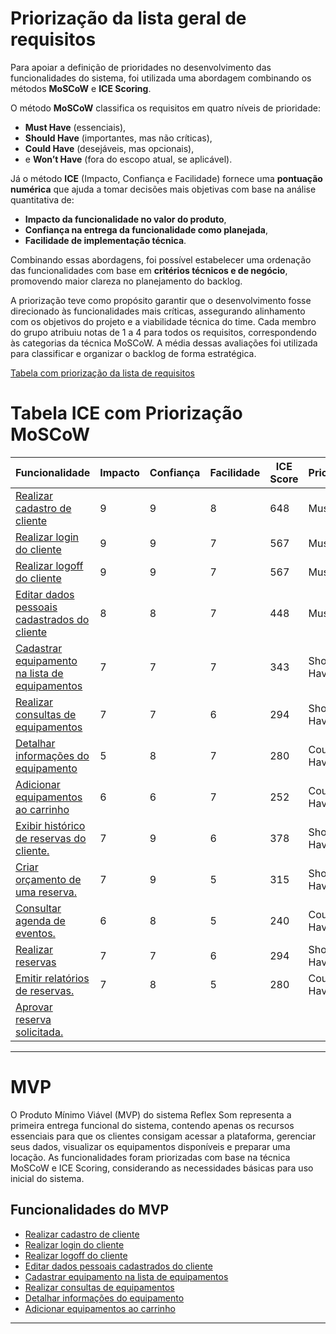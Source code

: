 # Priorização da lista geral de requisitos

Para apoiar a definição de prioridades no desenvolvimento das funcionalidades do sistema, foi utilizada uma abordagem combinando os métodos **MoSCoW** e **ICE Scoring**.

O método **MoSCoW** classifica os requisitos em quatro níveis de prioridade:

* **Must Have** (essenciais),
* **Should Have** (importantes, mas não críticas),
* **Could Have** (desejáveis, mas opcionais),
* e **Won’t Have** (fora do escopo atual, se aplicável).

Já o método **ICE** (Impacto, Confiança e Facilidade) fornece uma **pontuação numérica** que ajuda a tomar decisões mais objetivas com base na análise quantitativa de:

* **Impacto da funcionalidade no valor do produto**,
* **Confiança na entrega da funcionalidade como planejada**,
* **Facilidade de implementação técnica**.

Combinando essas abordagens, foi possível estabelecer uma ordenação das funcionalidades com base em **critérios técnicos e de negócio**, promovendo maior clareza no planejamento do backlog.


A priorização teve como propósito garantir que o desenvolvimento fosse direcionado às funcionalidades mais críticas, assegurando alinhamento com os objetivos do projeto e a viabilidade técnica do time.
Cada membro do grupo atribuiu notas de 1 a 4 para todos os requisitos, correspondendo às categorias da técnica MoSCoW. A média dessas avaliações foi utilizada para classificar e organizar o backlog de forma estratégica.

[Tabela com priorização da lista de requisitos](https://docs.google.com/spreadsheets/d/1SSCgo9blXFhiqFjJSi09K6nsdQz9eZsQeCzyl_3TFL8/edit?usp=sharing)

# Tabela ICE com Priorização MoSCoW

| Funcionalidade                                         | Impacto | Confiança | Facilidade | ICE Score | Prioridade  |
|--------------------------------------------------------|---------|-----------|------------|-----------|-------------|
| [Realizar cadastro de cliente](https://github.com/mdsreq-fga-unb/2025.1-T01-ReflexSom/issues/9)                            | 9       | 9         | 8          | 648       | Must Have   |
| [Realizar login do cliente](https://github.com/mdsreq-fga-unb/2025.1-T01-ReflexSom/issues/6)                              | 9       | 9         | 7          | 567       | Must Have   |
| [Realizar logoff do cliente](https://github.com/mdsreq-fga-unb/2025.1-T01-ReflexSom/issues/12)                             | 9       | 9         | 7          | 567       | Must Have   |
| [Editar dados pessoais cadastrados do cliente](https://github.com/mdsreq-fga-unb/2025.1-T01-ReflexSom/issues/13)       | 8       | 8         | 7          | 448       | Must Have   |
| [Cadastrar equipamento na lista de equipamentos](https://github.com/mdsreq-fga-unb/2025.1-T01-ReflexSom/issues/26) | 7       | 7         | 7          | 343       | Should Have |
| [Realizar consultas de equipamentos](https://github.com/mdsreq-fga-unb/2025.1-T01-ReflexSom/issues/15)                      | 7       | 7         | 6          | 294       | Should Have |
| [Detalhar informações do equipamento](https://github.com/mdsreq-fga-unb/2025.1-T01-ReflexSom/issues/17)                    | 5       | 8         | 7          | 280       | Could Have  |
| [Adicionar equipamentos ao carrinho](https://github.com/mdsreq-fga-unb/2025.1-T01-ReflexSom/issues/19)                     | 6       | 6         | 7          | 252       | Could Have  |
| [Exibir histórico de reservas do cliente.](https://github.com/mdsreq-fga-unb/2025.1-T01-ReflexSom/issues/22)                | 7       | 9         | 6          | 378       | Should Have |
| [Criar orçamento de uma reserva.](https://github.com/mdsreq-fga-unb/2025.1-T01-ReflexSom/issues/24)                         | 7       | 9         | 5          | 315       | Should Have |
| [Consultar agenda de eventos.](https://github.com/mdsreq-fga-unb/2025.1-T01-ReflexSom/issues/30)                            | 6       | 8         | 5          | 240       | Could Have  |
| [Realizar reservas](https://github.com/mdsreq-fga-unb/2025.1-T01-ReflexSom/issues/53)                                      | 7       | 7         | 6          | 294       | Should Have |
| [Emitir relatórios de reservas.](https://github.com/mdsreq-fga-unb/2025.1-T01-ReflexSom/issues/34)            | 7       | 8         | 5          | 280       | Could Have  |
| [Aprovar reserva solicitada.](https://github.com/mdsreq-fga-unb/2025.1-T01-ReflexSom/issues/55) | | | | |

<!-- | Criar painel de controle de reservas                   | 8       | 8         | 5          | 320       | Should Have | -->
---


# MVP
O Produto Mínimo Viável (MVP) do sistema Reflex Som representa a primeira entrega funcional do sistema, contendo apenas os recursos essenciais para que os clientes consigam acessar a plataforma, gerenciar seus dados, visualizar os equipamentos disponíveis e preparar uma locação. As funcionalidades foram priorizadas com base na técnica MoSCoW e ICE Scoring, considerando as necessidades básicas para uso inicial do sistema.

## Funcionalidades do MVP

- [Realizar cadastro de cliente](https://github.com/mdsreq-fga-unb/2025.1-T01-ReflexSom/issues/9)
- [Realizar login do cliente](https://github.com/mdsreq-fga-unb/2025.1-T01-ReflexSom/issues/6)
- [Realizar logoff do cliente](https://github.com/mdsreq-fga-unb/2025.1-T01-ReflexSom/issues/12)
- [Editar dados pessoais cadastrados do cliente](https://github.com/mdsreq-fga-unb/2025.1-T01-ReflexSom/issues/13)
- [Cadastrar equipamento na lista de equipamentos](https://github.com/mdsreq-fga-unb/2025.1-T01-ReflexSom/issues/26)
- [Realizar consultas de equipamentos](https://github.com/mdsreq-fga-unb/2025.1-T01-ReflexSom/issues/15)
- [Detalhar informações do equipamento](https://github.com/mdsreq-fga-unb/2025.1-T01-ReflexSom/issues/17)
- [Adicionar equipamentos ao carrinho](https://github.com/mdsreq-fga-unb/2025.1-T01-ReflexSom/issues/19)

---












<!-- # CRITÉRIOS DE PRIORIZAÇÃO

## 1. Valor de Negócio
O quanto isso contribui para os objetivos estratégicos (receita, redução de custos, satisfação do cliente)?

- **Escala de 1 a 5**:
  - 1 = Nenhum impacto visível
  - 2 = Baixo impacto
  - 3 = Impacto moderado
  - 4 = Alto impacto
  - 5 = Impacto crítico/transformador


## 2. Risco / Complexidade
Qual o nível de incerteza ou dificuldade técnica?

- **Escala de 1 a 5 (quanto menor, melhor)**:
  - 1 = Muito simples, conhecido
  - 2 = Simples, poucas dependências
  - 3 = Moderado, algum risco
  - 4 = Complexo, tecnologias novas
  - 5 = Muito complexo, risco alto


## 3. Dependências
Isso depende ou bloqueia outras iniciativas?

- **Escala de 1 a 5**:
  - 1 = Independente
  - 2 = Depende de algo menor
  - 3 = Depende de outro time/área
  - 4 = Bloqueia outras entregas importantes
  - 5 = Crítico para uma cadeia de entregas


## 4. Impacto no Usuário Final
Quão perceptível e positiva será essa entrega para o usuário?

- **Escala de 1 a 5**:
  - 1 = Usuário não percebe
  - 2 = Leve melhoria
  - 3 = Boa melhoria de usabilidade
  - 4 = Grande impacto na experiência
  - 5 = Transformação significativa

--- -->